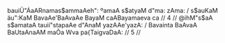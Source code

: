 bauiÜ"ÁaARnamas$ammaAeh": ºamaA s$atyaM d"ma: zAma: /
s$auKaM äu":KaM BavaAe'BaAvaAe BayaM caABayamaeva ca // 4 //
@ihM"s$aA s$amataA tauií"stapaAe d"AnaM yazAAe'yazA: /
Bavainta BaAvaA BaUtaAnaAM maÔa Wva pa{TaigvaDaA: // 5 //